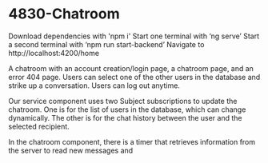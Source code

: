 # 4830-Chatroom
Download dependencies with 'npm i'
Start one terminal with ‘ng serve’
Start a second terminal with ‘npm run start-backend’
Navigate to http://localhost:4200/home

A chatroom with an account creation/login page, a chatroom page, and an error 404 page. Users can select one of the other users in the database and strike up a conversation. Users can log out anytime.

Our service component uses two Subject subscriptions to update the chatroom. One is for the list of users in the database, which can change dynamically. The other is for the chat history between the user and the selected recipient. 

In the chatroom component, there is a timer that retrieves information from the server to read new messages and 
